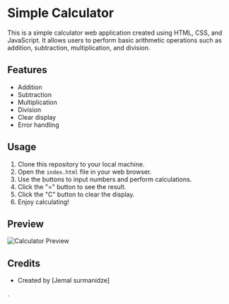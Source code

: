 # Simple Calculator

This is a simple calculator web application created using HTML, CSS, and JavaScript. It allows users to perform basic arithmetic operations such as addition, subtraction, multiplication, and division.

## Features

- Addition
- Subtraction
- Multiplication
- Division
- Clear display
- Error handling

## Usage

1. Clone this repository to your local machine.
2. Open the `index.html` file in your web browser.
3. Use the buttons to input numbers and perform calculations.
4. Click the "=" button to see the result.
5. Click the "C" button to clear the display.
6. Enjoy calculating!

## Preview

![Calculator Preview](calculator-preview.png)

## Credits

- Created by [Jemal surmanidze]

.
